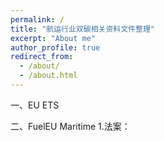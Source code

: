 ```yaml
---
permalink: /
title: "航运行业双碳相关资料文件整理"
excerpt: "About me"
author_profile: true
redirect_from: 
  - /about/
  - /about.html
---
```

一、EU ETS
  
二、FuelEU Maritime
  1.法案：

